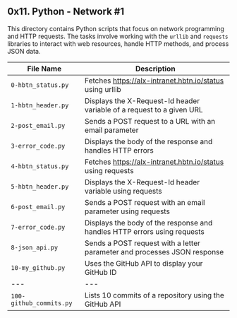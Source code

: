 ## 0x11. Python - Network #1

This directory contains Python scripts that focus on network programming and HTTP requests. The tasks involve working with the `urllib` and `requests` libraries to interact with web resources, handle HTTP methods, and process JSON data.

| File Name | Description |
| --------- | ----------- |
| `0-hbtn_status.py` | Fetches https://alx-intranet.hbtn.io/status using urllib |
| `1-hbtn_header.py` | Displays the X-Request-Id header variable of a request to a given URL |
| `2-post_email.py` | Sends a POST request to a URL with an email parameter |
| `3-error_code.py` | Displays the body of the response and handles HTTP errors |
| `4-hbtn_status.py` | Fetches https://alx-intranet.hbtn.io/status using requests |
| `5-hbtn_header.py` | Displays the X-Request-Id header variable using requests |
| `6-post_email.py` | Sends a POST request with an email parameter using requests |
| `7-error_code.py` | Displays the body of the response and handles HTTP errors using requests |
| `8-json_api.py` | Sends a POST request with a letter parameter and processes JSON response |
| `10-my_github.py` | Uses the GitHub API to display your GitHub ID |
| --- | --- |
| `100-github_commits.py` | Lists 10 commits of a repository using the GitHub API |
